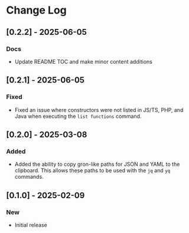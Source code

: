 # Change Log

## [0.2.2] - 2025-06-05

### Docs

- Update README TOC and make minor content additions


## [0.2.1] - 2025-06-05

### Fixed

- Fixed an issue where constructors were not listed in JS/TS, PHP, and Java when executing the `list functions` command.


## [0.2.0] - 2025-03-08

### Added

- Added the ability to copy gron-like paths for JSON and YAML to the clipboard. This allows these paths to be used with the `jq` and `yq` commands.

## [0.1.0] - 2025-02-09

### New

- Initial release
